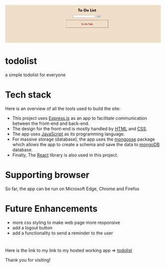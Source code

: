 ![homepage image](./image/appview.png)

# todolist

a simple todolist for everyone 


# Tech stack

Here is an overview of all the tools used to build the site:

* This project uses [Express.js](https://expressjs.com/) as an app to facilitate communication between the front-end and back-end.
* The design for the front-end is mostly handled by [HTML](https://developer.mozilla.org/en-US/docs/Learn/Getting_started_with_the_web/HTML_basics) and [CSS](https://developer.mozilla.org/en-US/docs/Web/CSS).
* The app uses [JavaScript](https://www.javascript.com/) as its programming language.
* For massive storage (database), the app uses the [mongoose](https://mongoosejs.com/) package which allows the app to create a schema and save the data to [mongoDB](https://www.mongodb.com/) database.
* Finally, The [React](https://www.reactjs.org) library is also used in this project.

# Supporting browser

So far, the app can be run on Microsoft Edge, Chrome and Firefox

# Future Enhancements
* more css styling to make web page more responsive
* add a logout button 
* add a functionality to send a reminder to the user

#
Here is the link to my link to my hosted working app => [todolist](https://mytodo1.onrender.com/)

Thank you for visiting!

